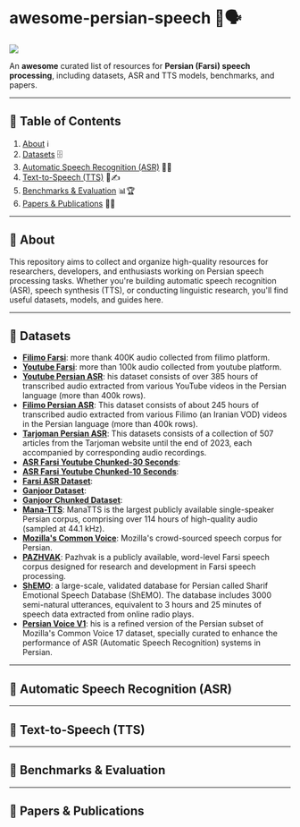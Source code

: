 # awesome-persian-speech 🌟🗣️

![](https://github.com/user-attachments/assets/481e211f-0e1f-4792-b0bc-14aeac95c8ca)


An **awesome** curated list of resources for **Persian (Farsi) speech processing**, including datasets, ASR and TTS models, benchmarks, and papers.

---

## 📖 Table of Contents

1. [About](#about) ℹ️
2. [Datasets](#datasets) 🗄️
3. [Automatic Speech Recognition (ASR)](#automatic-speech-recognition-asr) 🤖🎤
4. [Text-to-Speech (TTS)](#text-to-speech-tts) 📢✍️
5. [Benchmarks & Evaluation](#benchmarks--evaluation) 📊🏆
6. [Papers & Publications](#papers--publications) 📄🔬

---

## 🎯 About

This repository aims to collect and organize high-quality resources for researchers, developers, and enthusiasts working on Persian speech processing tasks. Whether you're building automatic speech recognition (ASR), speech synthesis (TTS), or conducting linguistic research, you'll find useful datasets, models, and guides here.

---

## 📂 Datasets

* **[Filimo Farsi](https://huggingface.co/datasets/MohammadGholizadeh/filimo-farsi)**: more thank 400K audio collected from filimo platform.
* **[Youtube Farsi](https://huggingface.co/datasets/MohammadGholizadeh/youtube-farsi)**:  more than 100k audio collected from youtube platform.
* **[Youtube Persian ASR](https://huggingface.co/datasets/PerSets/youtube-persian-asr)**: his dataset consists of over 385 hours of transcribed audio extracted from various YouTube videos in the Persian language (more than 400k rows).
* **[Filimo Persian ASR](https://huggingface.co/datasets/PerSets/filimo-persian-asr)**: This dataset consists of about 245 hours of transcribed audio extracted from various Filimo (an Iranian VOD) videos in the Persian language (more than 400k rows).
* **[Tarjoman Persian ASR](https://huggingface.co/datasets/PerSets/tarjoman-persian-asr)**: This datasets consists of a collection of 507 articles from the Tarjoman website until the end of 2023, each accompanied by corresponding audio recordings.
* **[ASR Farsi Youtube Chunked-30 Seconds](https://huggingface.co/datasets/pourmand1376/asr-farsi-youtube-chunked-30-seconds)**:
* **[ASR Farsi Youtube Chunked-10 Seconds](https://huggingface.co/datasets/pourmand1376/asr-farsi-youtube-chunked-10-seconds)**:
* **[Farsi ASR Dataset](https://huggingface.co/datasets/farsi-asr/farsi-asr-dataset)**:
* **[Ganjoor Dataset](https://huggingface.co/datasets/farsi-asr/ganjoor-dataset)**:
* **[Ganjoor Chunked Dataset](https://huggingface.co/datasets/farsi-asr/ganjoor-chunked-asr-dataset)**:
* **[Mana-TTS](https://huggingface.co/datasets/MahtaFetrat/Mana-TTS)**: ManaTTS is the largest publicly available single-speaker Persian corpus, comprising over 114 hours of high-quality audio (sampled at 44.1 kHz).
* **[Mozilla's Common Voice](https://commonvoice.mozilla.org/fa/datasets)**: Mozilla's crowd-sourced speech corpus for Persian.
* **[PAZHVAK](https://huggingface.co/datasets/MASaraji/PAZHVAK)**: Pazhvak is a publicly available, word-level Farsi speech corpus designed for research and development in Farsi speech processing.
* **[ShEMO](https://github.com/pariajm/sharif-emotional-speech-dataset)**: a large-scale, validated database for Persian called Sharif Emotional Speech Database (ShEMO). The database includes 3000 semi-natural utterances, equivalent to 3 hours and 25 minutes of speech data extracted from online radio plays.
* **[Persian Voice V1](https://huggingface.co/datasets/vhdm/persian-voice-v1)**: his is a refined version of the Persian subset of Mozilla's Common Voice 17 dataset, specially curated to enhance the performance of ASR (Automatic Speech Recognition) systems in Persian.
---

## 🤖 Automatic Speech Recognition (ASR)



---

## 📢 Text-to-Speech (TTS)



---

## 📏 Benchmarks & Evaluation


---

## 📝 Papers & Publications


